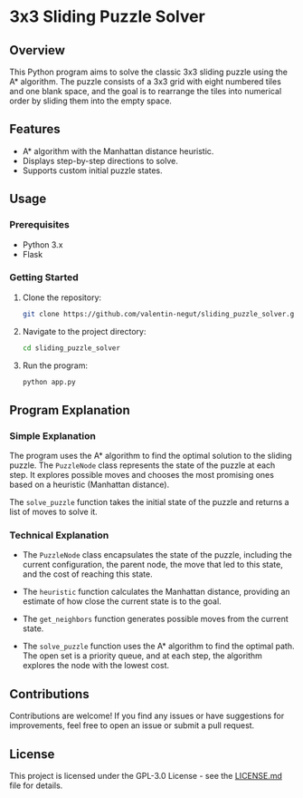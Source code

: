 # 3x3 Sliding Puzzle Solver

## Overview

This Python program aims to solve the classic 3x3 sliding puzzle using the A* algorithm. The puzzle consists of a 3x3 grid with eight numbered tiles and one blank space, and the goal is to rearrange the tiles into numerical order by sliding them into the empty space.

## Features

- A* algorithm with the Manhattan distance heuristic.
- Displays step-by-step directions to solve.
- Supports custom initial puzzle states.

## Usage

### Prerequisites

- Python 3.x
- Flask

### Getting Started

1. Clone the repository:

    ```bash
    git clone https://github.com/valentin-negut/sliding_puzzle_solver.git
    ```

2. Navigate to the project directory:

    ```bash
    cd sliding_puzzle_solver
    ```

3. Run the program:

    ```bash
    python app.py
    ```


## Program Explanation

### Simple Explanation

The program uses the A* algorithm to find the optimal solution to the sliding puzzle. The `PuzzleNode` class represents the state of the puzzle at each step. It explores possible moves and chooses the most promising ones based on a heuristic (Manhattan distance).

The `solve_puzzle` function takes the initial state of the puzzle and returns a list of moves to solve it.

### Technical Explanation

- The `PuzzleNode` class encapsulates the state of the puzzle, including the current configuration, the parent node, the move that led to this state, and the cost of reaching this state.

- The `heuristic` function calculates the Manhattan distance, providing an estimate of how close the current state is to the goal.

- The `get_neighbors` function generates possible moves from the current state.

- The `solve_puzzle` function uses the A* algorithm to find the optimal path. The open set is a priority queue, and at each step, the algorithm explores the node with the lowest cost.

## Contributions

Contributions are welcome! If you find any issues or have suggestions for improvements, feel free to open an issue or submit a pull request.

## License

This project is licensed under the GPL-3.0 License - see the [LICENSE.md](LICENSE.md) file for details.
